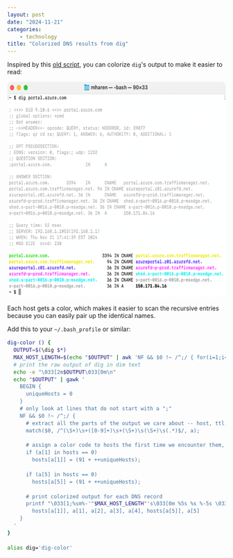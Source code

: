 ```yaml
---
layout: post
date: "2024-11-21"
categories:
    - technology
title: "Colorized DNS results from dig"
---
```


Inspired by this [old script][1], you can colorize `dig`'s output to make it easier to read:

<picture>
    <source srcset="/assets/2024/dig-color-dark.png" media="(prefers-color-scheme: dark)">
    <img height="497" width="640" src="/assets/2024/dig-color-light.png" title="hi" alt='a terminal window showing the command "dig portal.azure.com" and the results, which are several recursive dns entries, colored so that each name has a different color' />
</picture>

Each host gets a color, which makes it easier to scan the recursive entries because you can easily pair up the identical names.

Add this to your `~/.bash_profile` or similar:

```sh
dig-color () {
  OUTPUT=$(\dig $*)
  MAX_HOST_LENGTH=$(echo "$OUTPUT" | awk 'NF && $0 !~ /^;/ { for(i=1;i<=NF;i++) if(length($i)>max) max=length($i) } END { print max }')
  # print the raw output of dig in dim text
  echo -e "\033[2m$OUTPUT\033[0m\n"
  echo "$OUTPUT" | gawk '
    BEGIN { 
      uniqueHosts = 0 
    } 
    # only look at lines that do not start with a ";"
    NF && $0 !~ /^;/ { 
      # extract all the parts of the output we care about -- host, ttl, type, etc.  
      match($0, /^(\S+)\s+([0-9]+)\s+(\S+)\s(\S+)\s(.*)$/, a);
      
      # assign a color code to hosts the first time we encounter them, starting at color code 91
      if (a[1] in hosts == 0) 
        hosts[a[1]] = (91 + ++uniqueHosts);
      
      if (a[5] in hosts == 0)
        hosts[a[5]] = (91 + ++uniqueHosts);
      
      # print colorized output for each DNS record
      printf "\033[1;%sm%-'"$MAX_HOST_LENGTH"'s\033[0m %5s %s %-5s \033[1;%sm%s\033[0m\n",
        hosts[a[1]], a[1], a[2], a[3], a[4], hosts[a[5]], a[5] 
    }
  '
}

alias dig='dig-color'
```

[1]: https://github.com/repro/dig-color